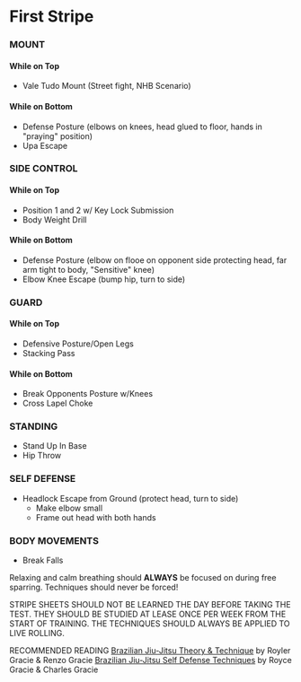 # First Stripe
### MOUNT
#### While on Top
 - Vale Tudo Mount (Street fight, NHB Scenario)

#### While on Bottom
 - Defense Posture (elbows on knees, head glued to floor, hands in "praying" position)
 - Upa Escape

### SIDE CONTROL 
#### While on Top
 - Position 1 and 2 w/ Key Lock Submission
 - Body Weight Drill 

#### While on Bottom
 - Defense Posture (elbow on flooe on opponent side protecting head, far arm tight to body, "Sensitive" knee)
 - Elbow Knee Escape (bump hip, turn to side)

### GUARD
#### While on Top
 - Defensive Posture/Open Legs
 - Stacking Pass

#### While on Bottom
 - Break Opponents Posture w/Knees
 - Cross Lapel Choke
 
### STANDING
 - Stand Up In Base
 - Hip Throw

### SELF DEFENSE
 - Headlock Escape from Ground (protect head, turn to side)
     + Make elbow small
     + Frame out head with both hands

### BODY MOVEMENTS
 - Break Falls
 
Relaxing and calm breathing should __ALWAYS__ be focused on during free sparring.  Techniques should never be forced!

STRIPE SHEETS SHOULD NOT BE LEARNED THE DAY BEFORE TAKING THE TEST. THEY SHOULD BE STUDIED AT LEASE ONCE PER WEEK FROM THE START OF TRAINING. 
THE TECHNIQUES SHOULD ALWAYS BE APPLIED TO LIVE ROLLING.

RECOMMENDED READING
[Brazilian Jiu-Jitsu Theory & Technique](http://amzn.to/23JpceX) by Royler Gracie & Renzo Gracie
[Brazilian Jiu-Jitsu Self Defense Techniques](http://amzn.to/1ULsgRF) by Royce Gracie & Charles Gracie
